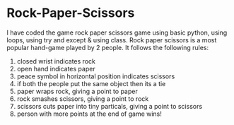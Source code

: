 # Rock-Paper-Scissors
I have coded the game rock paper scissors game using basic python, using loops, using try and except & using class. 
Rock paper scissors is a most popular hand-game played by 2 people. It follows the following rules:
1. closed wrist indicates rock
2. open hand indicates paper 
3. peace symbol in horizontal position indicates scissors
4. if both the people put the same object then its a tie
5. paper wraps rock, giving a point to paper
6. rock smashes scissors, giving a point to rock
7. scissors cuts paper into tiny particals, giving a point to scissors
8. person with more points at the end of game wins!
